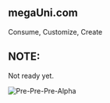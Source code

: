 
megaUni.com
-----------

Consume, Customize, Create


NOTE:
-----

Not ready yet.

![Pre-Pre-Pre-Alpha](https://raw.githubusercontent.com/da99/megauni/master/Docs/march.2005.png)
